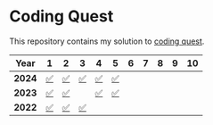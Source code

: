 # Coding Quest

This repository contains my solution to [coding quest][codingquest].

| **Year** | 1         | 2         | 3         | 4         | 5         | 6 | 7 | 8 | 9 | 10 |
|----------|-----------|-----------|-----------|-----------|-----------|---|---|---|---|----|
| **2024** | [✅][2401] | [✅][2402] | [✅][2403] | [✅][2404] | [✅][2405] |   |   |   |   |    |
| **2023** | [✅][2301] | [✅][2302] |           | [✅][2304] | [✅][2305] |   |   |   |   |    |
| **2022** | [✅][2201] | [✅][2202] | [✅][2203] |           |           |   |   |   |   |    |

[2201]: ./coding_quest_2022/day01.py
[2202]: ./coding_quest_2022/day02.py
[2203]: ./coding_quest_2022/day03.py
[2301]: ./coding_quest_2023/day01.py
[2302]: ./coding_quest_2023/day02.py
[2304]: ./coding_quest_2023/day04.py
[2305]: ./coding_quest_2023/day05.py
[2401]: ./coding_quest_2024/day01.py
[2402]: ./coding_quest_2024/day02.py
[2403]: ./coding_quest_2024/day03.py
[2404]: ./coding_quest_2024/day04.py
[2405]: ./coding_quest_2024/day05.py
[codingquest]: https://codingquest.io
